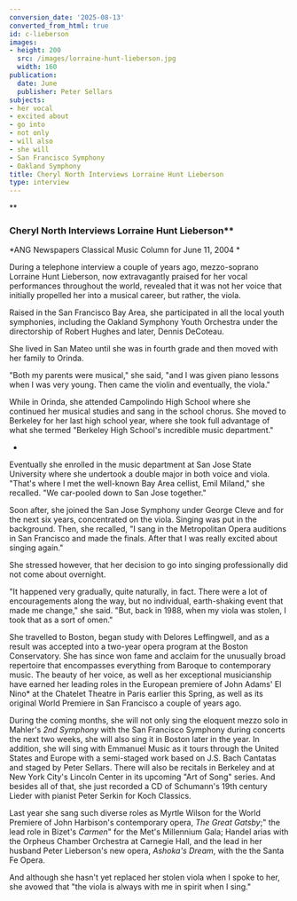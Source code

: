 ```yaml
---
conversion_date: '2025-08-13'
converted_from_html: true
id: c-lieberson
images:
- height: 200
  src: /images/lorraine-hunt-lieberson.jpg
  width: 160
publication:
  date: June
  publisher: Peter Sellars
subjects:
- her vocal
- excited about
- go into
- not only
- will also
- she will
- San Francisco Symphony
- Oakland Symphony
title: Cheryl North Interviews Lorraine Hunt Lieberson
type: interview
---
```


**

### Cheryl North Interviews Lorraine Hunt Lieberson**

*ANG Newspapers Classical Music
 Column for June 11, 2004
*

During a telephone interview a couple of years ago, mezzo-soprano Lorraine Hunt Lieberson, now extravagantly praised for her vocal performances throughout the world, revealed that it was not her voice that initially propelled her into a musical career, but rather, the viola.

Raised in the San Francisco Bay Area, she participated in all the local youth symphonies, including the Oakland Symphony Youth Orchestra under the directorship of Robert Hughes and later, Dennis DeCoteau.

She lived in San Mateo until she was in fourth grade and then moved with her family to Orinda.

"Both my parents were musical," she said, "and I was given piano lessons when I was very young. Then came the violin and eventually, the viola."

While in Orinda, she attended Campolindo High School where she continued her musical studies and sang in the school chorus. She moved to Berkeley for her last high school year, where she took full advantage of what she termed "Berkeley High School's incredible music department."

*

Eventually she enrolled in the music department at San Jose State University where she undertook a double major in both voice and viola. "That's where I met the well-known Bay Area cellist, Emil Miland," she recalled. "We car-pooled down to San Jose together."

Soon after, she joined the San Jose Symphony under George Cleve and for the next six years, concentrated on the viola. Singing was put in the background. Then, she recalled, "I sang in the Metropolitan Opera auditions in San Francisco and made the finals. After that I was really excited about singing again."

She stressed however, that her decision to go into singing professionally did not come about overnight.

"It happened very gradually, quite naturally, in fact. There were a lot of encouragements along the way, but no individual, earth-shaking event that made me change," she said. "But, back in 1988, when my viola was stolen, I took that as a sort of omen."

She travelled to Boston, began study with Delores Leffingwell, and as a result was accepted into a two-year opera program at the Boston Conservatory. She has since won fame and acclaim for the unusually broad repertoire that encompasses everything from Baroque to contemporary music. The beauty of her voice, as well as her exceptional musicianship have earned her leading roles in the European premiere of John Adams' El Nino* at the Chatelet Theatre in Paris earlier this Spring, as well as its original World Premiere in San Francisco a couple of years ago.

During the coming months, she will not only sing the eloquent mezzo solo in Mahler's *2nd Symphony* with the San Francisco Symphony during concerts the next two weeks, she will also sing it in Boston later in the year. In addition, she will sing with Emmanuel Music as it tours through the United States and Europe with a semi-staged work based on J.S. Bach Cantatas and staged by Peter Sellars. There will also be recitals in Berkeley and at New York City's Lincoln Center in its upcoming "Art of Song" series. And besides all of that, she just recorded a CD of Schumann's 19th century Lieder with pianist Peter Serkin for Koch Classics.

Last year she sang such diverse roles as Myrtle Wilson for the World Premiere of John Harbison's contemporary opera, *The Great Gatsby*;" the lead role in Bizet's *Carmen*" for the Met's Millennium Gala; Handel arias with the Orpheus Chamber Orchestra at Carnegie Hall, and the lead in her husband Peter Lieberson's new opera, *Ashoka's Dream*, with the the Santa Fe Opera.

And although she hasn't yet replaced her stolen viola when I spoke to her, she avowed that "the viola is always with me in spirit when I sing."



